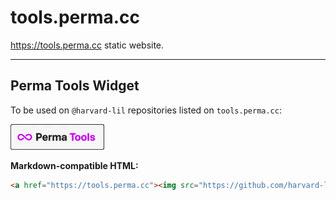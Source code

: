 # tools.perma.cc
https://tools.perma.cc static website.

---

## Perma Tools Widget

To be used on `@harvard-lil` repositories listed on `tools.perma.cc`: 

<a href="https://tools.perma.cc"><img src="https://github.com/harvard-lil/tools.perma.cc/blob/main/perma-tools.png?raw=1" alt="Perma Tools" width="150"></a>

**Markdown-compatible HTML:**
```markdown
<a href="https://tools.perma.cc"><img src="https://github.com/harvard-lil/tools.perma.cc/blob/main/perma-tools.png?raw=1" alt="Perma Tools" width="150"></a>
```